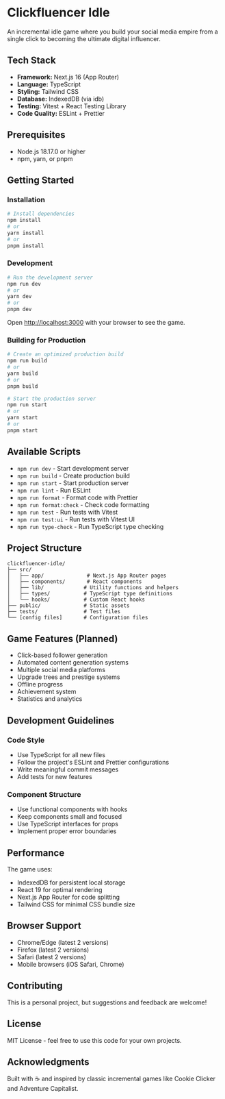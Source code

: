 # Clickfluencer Idle

An incremental idle game where you build your social media empire from a single click to becoming the ultimate digital influencer.

## Tech Stack

- **Framework:** Next.js 16 (App Router)
- **Language:** TypeScript
- **Styling:** Tailwind CSS
- **Database:** IndexedDB (via idb)
- **Testing:** Vitest + React Testing Library
- **Code Quality:** ESLint + Prettier

## Prerequisites

- Node.js 18.17.0 or higher
- npm, yarn, or pnpm

## Getting Started

### Installation

```bash
# Install dependencies
npm install
# or
yarn install
# or
pnpm install
```

### Development

```bash
# Run the development server
npm run dev
# or
yarn dev
# or
pnpm dev
```

Open [http://localhost:3000](http://localhost:3000) with your browser to see the game.

### Building for Production

```bash
# Create an optimized production build
npm run build
# or
yarn build
# or
pnpm build

# Start the production server
npm run start
# or
yarn start
# or
pnpm start
```

## Available Scripts

- `npm run dev` - Start development server
- `npm run build` - Create production build
- `npm run start` - Start production server
- `npm run lint` - Run ESLint
- `npm run format` - Format code with Prettier
- `npm run format:check` - Check code formatting
- `npm run test` - Run tests with Vitest
- `npm run test:ui` - Run tests with Vitest UI
- `npm run type-check` - Run TypeScript type checking

## Project Structure

```
clickfluencer-idle/
├── src/
│   ├── app/              # Next.js App Router pages
│   ├── components/       # React components
│   ├── lib/             # Utility functions and helpers
│   ├── types/           # TypeScript type definitions
│   └── hooks/           # Custom React hooks
├── public/              # Static assets
├── tests/               # Test files
└── [config files]       # Configuration files
```

## Game Features (Planned)

- Click-based follower generation
- Automated content generation systems
- Multiple social media platforms
- Upgrade trees and prestige systems
- Offline progress
- Achievement system
- Statistics and analytics

## Development Guidelines

### Code Style

- Use TypeScript for all new files
- Follow the project's ESLint and Prettier configurations
- Write meaningful commit messages
- Add tests for new features

### Component Structure

- Use functional components with hooks
- Keep components small and focused
- Use TypeScript interfaces for props
- Implement proper error boundaries

## Performance

The game uses:
- IndexedDB for persistent local storage
- React 19 for optimal rendering
- Next.js App Router for code splitting
- Tailwind CSS for minimal CSS bundle size

## Browser Support

- Chrome/Edge (latest 2 versions)
- Firefox (latest 2 versions)
- Safari (latest 2 versions)
- Mobile browsers (iOS Safari, Chrome)

## Contributing

This is a personal project, but suggestions and feedback are welcome!

## License

MIT License - feel free to use this code for your own projects.

## Acknowledgments

Built with ☕ and inspired by classic incremental games like Cookie Clicker and Adventure Capitalist.